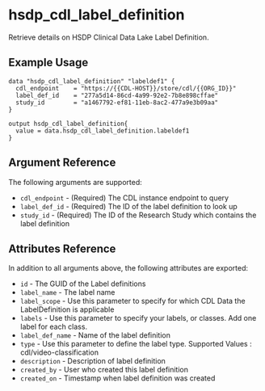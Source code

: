 # hsdp_cdl_label_definition

Retrieve details on HSDP Clinical Data Lake Label Definition.

## Example Usage

```hcl
data "hsdp_cdl_label_definition" "labeldef1" {
  cdl_endpoint    = "https://{{CDL-HOST}}/store/cdl/{{ORG_ID}}"
  label_def_id    = "277a5d14-86cd-4a99-92e2-7b8e898cffae"
  study_id        = "a1467792-ef81-11eb-8ac2-477a9e3b09aa"
}

output hsdp_cdl_label_definition{
  value = data.hsdp_cdl_label_definition.labeldef1
}
```

## Argument Reference

The following arguments are supported:

* `cdl_endpoint` - (Required) The CDL instance endpoint to query
* `label_def_id` - (Required) The ID of the label definition to look up
* `study_id`     - (Required) The ID of the Research Study which contains the label definition

## Attributes Reference

In addition to all arguments above, the following attributes are exported:

* `id` - The GUID of the Label definitions
* `label_name` -  The label name
* `label_scope` - Use this parameter to specify for which CDL Data the LabelDefinition is applicable
* `labels` - Use this parameter to specify your labels, or classes. Add one label for each class.
* `label_def_name` - Name of the label definition
* `type` - Use this parameter to define the label type. Supported Values : cdl/video-classification
* `description` - Description of label definition
* `created_by` - User who created this label definition
* `created_on` - Timestamp when label definition was created

